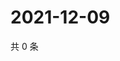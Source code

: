 # 2021-12-09

共 0 条

<!-- BEGIN WEIBO -->
<!-- 最后更新时间 Thu Dec 09 2021 00:11:48 GMT+0800 (China Standard Time) -->

<!-- END WEIBO -->
